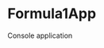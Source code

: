 # Formula1App
Console application                    


















































































